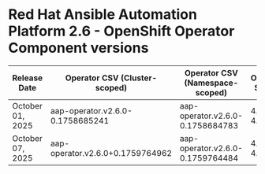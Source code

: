 # Red Hat Ansible Automation Platform 2.6 - OpenShift Operator Component versions

| Release Date | Operator CSV (Cluster-scoped) | Operator CSV (Namespace-scoped) | OpenShift Support | Gateway | Controller | Receptor | Redis | EDA | Hub | Lightspeed | Release Notes | Notes |
|---|---|---|---|---|---|---|---|---|---|---|---|---|
| October 01, 2025 | aap-operator.v2.6.0-0.1758685241 | aap-operator.v2.6.0-0.1758684783 | 4.14-4.20 | 2.6.20251001 | 4.7.1 | 1.5.7 | 6.2.19 | 1.2.0 | 4.11.0 | 2.6.250924 |  |  |
| October 07, 2025 | aap-operator.v2.6.0+0.1759764962 | aap-operator.v2.6.0-0.1759764484 | 4.14-4.20 |  |  |  |  |  |  |  |  |  |
